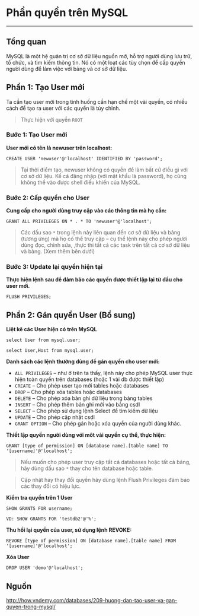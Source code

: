 # Phần quyền trên MySQL
---
## Tổng quan
MySQL là một hệ quản trị cơ sở dữ liệu nguồn mở, hỗ trợ người dùng lưu trữ, tổ chức, và tìm kiếm thông tin. Nó có một loạt các tùy chọn để cấp quyền người dùng để làm việc với bảng và cơ sở dữ liệu.

## Phần 1: Tạo User mới
Ta cần tạo user mới trong tình huống cần hạn chế một vài quyền, có nhiều cách để tạo ra user với các quyền là tùy chỉnh.

> Thực hiện với quyền `ROOT`

### Bước 1: Tạo User mới
__User mới có tên là newuser trên localhost:__

```
CREATE USER 'newuser'@'localhost' IDENTIFIED BY 'password';
```
> Tại thời điểm tạo, newuser không có quyền để làm bất cứ điều gì với cơ sở dữ liệu. Kể cả đăng nhập (với mật khẩu là password), họ cũng không thể vào được shell điều khiển của MySQL.

### Bước 2: Cấp quyền cho User
__Cung cấp cho người dùng truy cập vào các thông tin mà họ cần:__

```
GRANT ALL PRIVILEGES ON * . * TO 'newuser'@'localhost';
```

> Các dấu sao `*` trong lệnh này liên quan đến cơ sở dữ liệu và bảng (tương ứng) mà họ có thể truy cập – cụ thể lệnh này cho phép người dùng đọc, chỉnh sửa, ,thực thi tất cả các task trên tất cả cơ sở dữ liệu và bảng. (Xem thêm bên dưới)

### Bước 3: Update lại quyền hiện tại
__Thực hiện lệnh sau để đảm bảo các quyền được thiết lập lại từ đầu cho user mới.__

```
FLUSH PRIVILEGES;
```

## Phần 2: Gán quyền User (Bổ sung)

__Liệt kê các User hiện có trên MySQL__

```
select User from mysql.user;

select User,Host from mysql.user;
```

__Danh sách các lệnh thường dùng để gán quyền cho user mới:__

- `ALL PRIVILEGES` – như ở trên ta thấy, lệnh này cho phép MySQL user thực hiện toàn quyền trên databases (hoặc 1 vài db được thiết lập)
- `CREATE` – Cho phép user tạo mới tables hoặc databases
- `DROP` – Cho phép xóa tables hoặc databases
- `DELETE` – Cho phép xóa bản ghi dữ liệu trong bảng tables
- `INSERT` – Cho phép thêm bản ghi mới vào bảng csdl
- `SELECT` – Cho phép sử dụng lệnh Select để tìm kiếm dữ liệu
- `UPDATE` – Cho phép cập nhật csdl
- `GRANT OPTION` – Cho phép gán hoặc xóa quyền của người dùng khác.

__Thiết lập quyền người dùng với môt vài quyền cụ thể, thực hiện:__

```
GRANT [type of permission] ON [database name].[table name] TO '[username]'@'localhost';
```

> Nếu muốn cho phép user truy cập tất cả databases hoặc tất cả bảng, hãy dùng dấu sao `*` thay cho tên database hoặc table.

> Cập nhật hay thay đổi quyền hãy dùng lệnh Flush Privileges đảm bảo các thay đổi có hiệu lực.

__Kiểm tra quyền trên 1 User__

```
SHOW GRANTS FOR username;

VD: SHOW GRANTS FOR 'testdb2'@'%';
```

__Thu hồi lại quyền của user, sử dụng lệnh REVOKE:__

```
REVOKE [type of permission] ON [database name].[table name] FROM '[username]'@'localhost';
```

__Xóa User__

```
DROP USER 'demo'@'localhost';
```

## Nguồn
http://how.vndemy.com/databases/209-huong-dan-tao-user-va-gan-quyen-trong-mysql/
